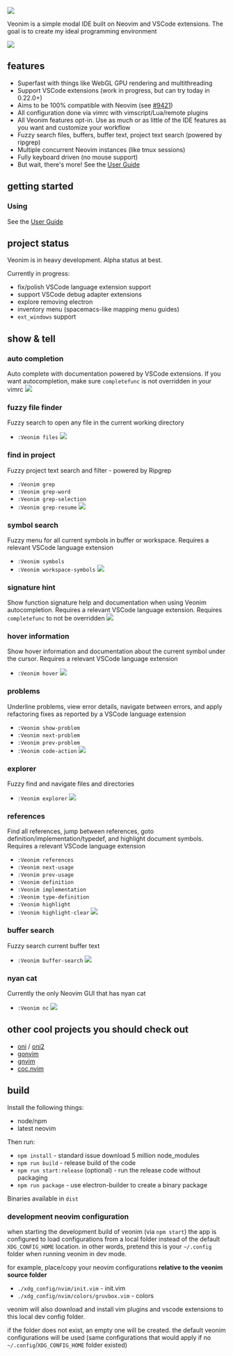 ![](https://veonim.github.io/veonim/header.png)

Veonim is a simple modal IDE built on Neovim and VSCode extensions. The goal is to create my ideal programming environment

![](https://veonim.github.io/veonim/smart.png)

## features
- Superfast with things like WebGL GPU rendering and multithreading
- Support VSCode extensions (work in progress, but can try today in 0.22.0+)
- Aims to be 100% compatible with Neovim (see [#9421](https://github.com/neovim/neovim/issues/9421))
- All configuration done via vimrc with vimscript/Lua/remote plugins
- All Veonim features opt-in. Use as much or as little of the IDE features as you want and customize your workflow
- Fuzzy search files, buffers, buffer text, project text search (powered by ripgrep)
- Multiple concurrent Neovim instances (like tmux sessions)
- Fully keyboard driven (no mouse support)
- But wait, there's more! See the [User Guide](docs/readme.md)

## getting started

### Using
See the [User Guide](docs/readme.md)

## project status
Veonim is in heavy development. Alpha status at best.

Currently in progress:
- fix/polish VSCode language extension support
- support VSCode debug adapter extensions
- explore removing electron
- inventory menu (spacemacs-like mapping menu guides)
- `ext_windows` support

## show & tell

### auto completion
Auto complete with documentation powered by VSCode extensions. If you want autocompletion, make sure `completefunc` is not overridden in your vimrc
![](https://veonim.github.io/veonim/completion.png)

### fuzzy file finder
Fuzzy search to open any file in the current working directory
- `:Veonim files`
![](https://veonim.github.io/veonim/files.png)

### find in project
Fuzzy project text search and filter - powered by Ripgrep
- `:Veonim grep`
- `:Veonim grep-word`
- `:Veonim grep-selection`
- `:Veonim grep-resume`
![](https://veonim.github.io/veonim/grep.png)

### symbol search
Fuzzy menu for all current symbols in buffer or workspace. Requires a relevant VSCode language extension
- `:Veonim symbols`
- `:Veonim workspace-symbols`
![](https://veonim.github.io/veonim/symbols.png)

### signature hint
Show function signature help and documentation when using Veonim autocompletion. Requires a relevant VSCode language extension. Requires `completefunc` to not be overridden
![](https://veonim.github.io/veonim/hint.png)

### hover information
Show hover information and documentation about the current symbol under the cursor. Requires a relevant VSCode language extension
- `:Veonim hover`
![](https://veonim.github.io/veonim/hover.png)

### problems
Underline problems, view error details, navigate between errors, and apply refactoring fixes as reported by a VSCode language extension
- `:Veonim show-problem`
- `:Veonim next-problem`
- `:Veonim prev-problem`
- `:Veonim code-action`
![](https://veonim.github.io/veonim/problems.png)

### explorer
Fuzzy find and navigate files and directories
- `:Veonim explorer`
![](https://veonim.github.io/veonim/explorer.png)

### references
Find all references, jump between references, goto definition/implementation/typedef, and highlight document symbols. Requires a relevant VSCode language extension
- `:Veonim references`
- `:Veonim next-usage`
- `:Veonim prev-usage`
- `:Veonim definition`
- `:Veonim implementation`
- `:Veonim type-definition`
- `:Veonim highlight`
- `:Veonim highlight-clear`
![](https://veonim.github.io/veonim/references.png)

### buffer search
Fuzzy search current buffer text
- `:Veonim buffer-search`
![](https://veonim.github.io/veonim/buffer-search.png)

### nyan cat
Currently the only Neovim GUI that has nyan cat
- `:Veonim nc`
![](https://veonim.github.io/veonim/nyan.png)

## other cool projects you should check out

- [oni](https://github.com/onivim/oni) / [oni2](https://github.com/onivim/oni2)
- [gonvim](https://github.com/akiyosi/gonvim)
- [gnvim](https://github.com/vhakulinen/gnvim)
- [coc.nvim](https://github.com/neoclide/coc.nvim)

## build

Install the following things:
- node/npm
- latest neovim

Then run:
- `npm install` - standard issue download 5 million node_modules
- `npm run build` - release build of the code
- `npm run start:release` (optional) - run the release code without packaging
- `npm run package` - use electron-builder to create a binary package

Binaries available in `dist`

### development neovim configuration

when starting the development build of veonim (via `npm start`) the app is configured to load configurations from a local folder instead of the default `XDG_CONFIG_HOME` location. in other words, pretend this is your `~/.config` folder when running veonim in dev mode.

for example, place/copy your neovim configurations **relative to the veonim source folder**
- `./xdg_config/nvim/init.vim` - init.vim
- `./xdg_config/nvim/colors/gruvbox.vim` - colors

veonim will also download and install vim plugins and vscode extensions to this local dev config folder.

if the folder does not exist, an empty one will be created. the default veonim configurations will be used (same configurations that would apply if no `~/.config`/`XDG_CONFIG_HOME` folder existed)
